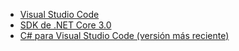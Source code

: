 * [Visual Studio Code](https://code.visualstudio.com/download)
* [SDK de .NET Core 3.0](https://dotnet.microsoft.com/download/dotnet-core/3.0)
* [C# para Visual Studio Code (versión más reciente)](https://marketplace.visualstudio.com/items?itemName=ms-vscode.csharp)